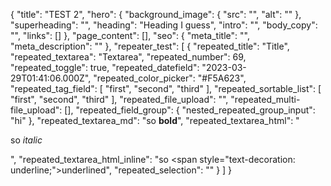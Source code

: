 {
  "title": "TEST 2",
  "hero": {
    "background_image": {
      "src": "",
      "alt": ""
    },
    "superheading": "",
    "heading": "Heading I guess",
    "intro": "",
    "body_copy": "",
    "links": []
  },
  "page_content": [],
  "seo": {
    "meta_title": "",
    "meta_description": ""
  },
  "repeater_test": [
    {
      "repeated_title": "Title",
      "repeated_textarea": "Textarea",
      "repeated_number": 69,
      "repeated_toggle": true,
      "repeated_datefield": "2023-03-29T01:41:06.000Z",
      "repeated_color_picker": "#F5A623",
      "repeated_tag_field": [
        "first",
        "second",
        "third"
      ],
      "repeated_sortable_list": [
        "first",
        "second",
        "third"
      ],
      "repeated_file_upload": "",
      "repeated_multi-file_upload": [],
      "repeated_field_group": {
        "nested_repeated_group_input": "hi"
      },
      "repeated_textarea_md": "so **bold**",
      "repeated_textarea_html": "<p>so <em>italic</em></p>",
      "repeated_textarea_html_inline": "so <span style=\"text-decoration: underline;\">underlined</span>",
      "repeated_selection": ""
    }
  ]
}